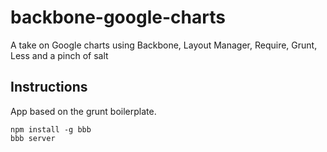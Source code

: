 backbone-google-charts
======================

A take on Google charts using Backbone, Layout Manager, Require, Grunt, Less and a pinch of salt

Instructions
-----------

App based on the grunt boilerplate.

    npm install -g bbb
    bbb server
